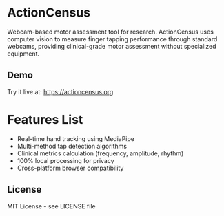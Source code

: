 # ActionCensus

Webcam-based motor assessment tool for research. ActionCensus uses computer vision to measure finger tapping performance through standard webcams, providing clinical-grade motor assessment without specialized equipment.

## Demo
Try it live at: https://actioncensus.org

# Features List

- Real-time hand tracking using MediaPipe
- Multi-method tap detection algorithms
- Clinical metrics calculation (frequency, amplitude, rhythm)
- 100% local processing for privacy
- Cross-platform browser compatibility

## License
MIT License - see LICENSE file
